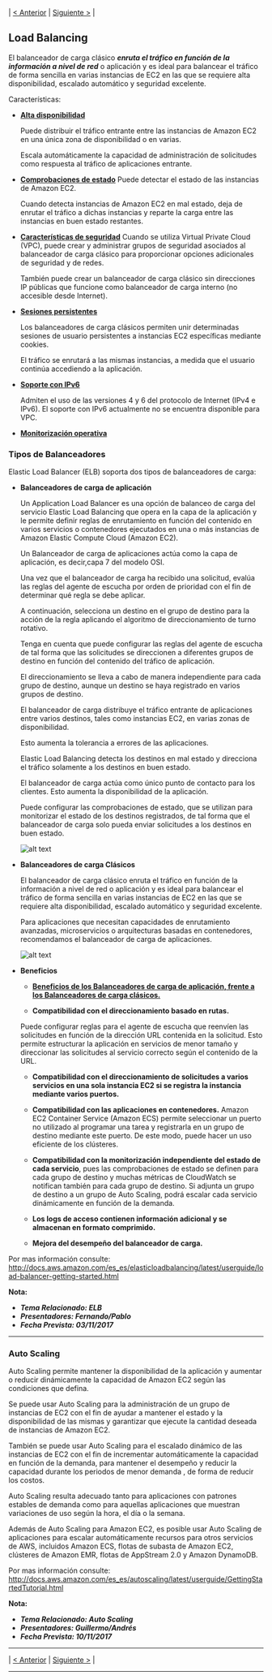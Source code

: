 | [< Anterior](https://github.com/conapps/conapps-iot/blob/master/AWS%20Cloud/EC2/AWS_EC2_Parte_2.md) | [Siguiente >](https://github.com/conapps/conapps-iot/blob/master/AWS%20Cloud/EC2/AWS_EC2_Parte_4.md) |


**Load Balancing**
--------------------


El balanceador de carga clásico ***enruta el tráfico en función de la información a nivel de red*** o aplicación y es ideal para balancear el tráfico de forma sencilla en varias instancias de EC2 en las que se requiere alta disponibilidad, escalado automático y seguridad excelente. 

Características:

* <u>**Alta disponibilidad**</u> 
    
    Puede distribuir el tráfico entrante entre las instancias de Amazon EC2 en una única zona de disponibilidad o en varias.
    
    Escala automáticamente la capacidad de administración de solicitudes como respuesta al tráfico de aplicaciones entrante.

* <u>**Comprobaciones de estado**</u> 
    Puede detectar el estado de las instancias de Amazon EC2. 
    
    Cuando detecta instancias de Amazon EC2 en mal estado, deja de enrutar el tráfico a dichas instancias y reparte la carga entre las instancias en buen estado restantes.

* <u>**Características de seguridad**</u>
    Cuando se utiliza Virtual Private Cloud (VPC), puede crear y administrar grupos de seguridad asociados al balanceador de carga clásico para proporcionar opciones adicionales de seguridad y de redes. 
    
    También puede crear un balanceador de carga clásico sin direcciones IP públicas que funcione como ​balanceador de carga interno (no accesible desde Internet).

* <u>**Sesiones persistentes**</u>
    
    Los balanceadores de carga clásicos permiten unir determinadas sesiones de usuario persistentes a instancias EC2 específicas mediante cookies. 
    
    El tráfico se enrutará a las mismas instancias, a medida que el usuario continúa accediendo a la aplicación.

* <u>**Soporte con IPv6**</u>

    Admiten el uso de las versiones 4 y 6 del protocolo de Internet (IPv4 e IPv6). El soporte con IPv6 actualmente no se encuentra disponible para VPC.


* <u>**Monitorización operativa**</u>
    


 ### Tipos de Balanceadores
 Elastic Load Balancer (ELB) soporta dos tipos de balanceadores de carga:
 


* **Balanceadores de carga de aplicación**

    Un Application Load Balancer es una opción de balanceo de carga del servicio Elastic Load Balancing que opera en la capa de la aplicación y le permite definir reglas de enrutamiento en función del contenido en varios servicios o contenedores ejecutados en una o más instancias de Amazon Elastic Compute Cloud (Amazon EC2).

    Un Balanceador de carga de aplicaciones actúa como la capa de aplicación, es decir,capa 7 del modelo OSI. 
    
    Una vez que el balanceador de carga ha recibido una solicitud, evalúa las reglas del agente de escucha por orden de prioridad con el fin de determinar qué regla se debe aplicar. 
    
    A continuación, selecciona un destino en el grupo de destino para la acción de la regla aplicando el algoritmo de direccionamiento de turno rotativo. 
    
    Tenga en cuenta que puede configurar las reglas del agente de escucha de tal forma que las solicitudes se direccionen a diferentes grupos de destino en función del contenido del tráfico de aplicación. 
    
    El direccionamiento se lleva a cabo de manera independiente para cada grupo de destino, aunque un destino se haya registrado en varios grupos de destino.

    El balanceador de carga distribuye el tráfico entrante de aplicaciones entre varios destinos, tales como instancias EC2, en varias zonas de disponibilidad. 
    
    Esto aumenta la tolerancia a errores de las aplicaciones. 
    
    Elastic Load Balancing detecta los destinos en mal estado y direcciona el tráfico solamente a los destinos en buen estado.

    El balanceador de carga actúa como único punto de contacto para los clientes. 
    Esto aumenta la disponibilidad de la aplicación. 

    Puede configurar las comprobaciones de estado, que se utilizan para monitorizar el estado de los destinos registrados, de tal forma que el balanceador de carga solo pueda enviar solicitudes a los destinos en buen estado.

    ![alt text](./images/EC2_AppLB.PNG)


* **Balanceadores de carga Clásicos**

    El balanceador de carga clásico enruta el tráfico en función de la información a nivel de red o aplicación y es ideal para balancear el tráfico de forma sencilla en varias instancias de EC2 en las que se requiere alta disponibilidad, escalado automático y seguridad excelente. 
    
    Para aplicaciones que necesitan capacidades de enrutamiento avanzadas, microservicios o arquitecturas basadas en contenedores, recomendamos el balanceador de carga de aplicaciones.
    

    ![alt text](./images/EC2_ClassicLB.PNG)


*  **Beneficios**

    * **<u>Beneficios de los Balanceadores de carga de aplicación, frente a los Balanceadores de carga clásicos.**</u>

    * **Compatibilidad con el direccionamiento basado en rutas.** 

    Puede configurar reglas para el agente de escucha que reenvíen las solicitudes en función de la dirección URL contenida en la solicitud. Esto permite estructurar la aplicación en servicios de menor tamaño y direccionar las solicitudes al servicio correcto según el contenido de la URL.

    * **Compatibilidad con el direccionamiento de solicitudes a varios servicios en una sola instancia EC2 si se registra la instancia mediante varios puertos.**

    * **Compatibilidad con las aplicaciones en contenedores.** 
    Amazon EC2 Container Service (Amazon ECS) permite seleccionar un puerto no utilizado al programar una tarea y registrarla en un grupo de destino mediante este puerto. De este modo, puede hacer un uso eficiente de los clústeres.

    * **Compatibilidad con la monitorización independiente del estado de cada servicio**, pues las comprobaciones de estado se definen para cada grupo de destino y muchas métricas de CloudWatch se notifican también para cada grupo de destino. Si adjunta un grupo de destino a un grupo de Auto Scaling, podrá escalar cada servicio dinámicamente en función de la demanda.

    * **Los logs de acceso contienen información adicional y se almacenan en formato comprimido.**

    * **Mejora del desempeño del balanceador de carga.**

Por mas información consulte:  http://docs.aws.amazon.com/es_es/elasticloadbalancing/latest/userguide/load-balancer-getting-started.html

**Nota:**  
   *  ***Tema Relacionado: ELB***
   *  ***Presentadores: Fernando/Pablo***
   * ***Fecha Prevista: 03/11/2017*** 

---

### Auto Scaling
Auto Scaling permite mantener la disponibilidad de la aplicación y aumentar o reducir dinámicamente la capacidad de Amazon EC2 según las condiciones que defina. 

Se puede usar Auto Scaling para la administración de un grupo de instancias de EC2 con el fin de ayudar a mantener el estado y la disponibilidad de las mismas y garantizar que ejecute la cantidad deseada de instancias de Amazon EC2. 

También se puede usar Auto Scaling para el escalado dinámico de las instancias de EC2 con el fin de incrementar automáticamente la capacidad en función de la demanda, para mantener el desempeño y reducir la capacidad durante los periodos de menor demanda , de forma de reducir los costos. 

Auto Scaling resulta adecuado tanto para aplicaciones con patrones estables de demanda como para aquellas aplicaciones que muestran variaciones de uso según la hora, el día o la semana. 

Además de Auto Scaling para Amazon EC2, es posible usar Auto Scaling de aplicaciones para escalar automáticamente recursos para otros servicios de AWS, incluidos Amazon ECS, flotas de subasta de Amazon EC2, clústeres de Amazon EMR, flotas de AppStream 2.0 y Amazon DynamoDB.



 Por mas información consulte:  http://docs.aws.amazon.com/es_es/autoscaling/latest/userguide/GettingStartedTutorial.html

**Nota:**  
   *  ***Tema Relacionado: Auto Scaling***
   *  ***Presentadores: Guillermo/Andrés***
   * ***Fecha Prevista: 10/11/2017*** 


---
| [< Anterior](https://github.com/conapps/conapps-iot/blob/master/AWS%20Cloud/EC2/AWS_EC2_Parte_2.md) | [Siguiente >](https://github.com/conapps/conapps-iot/blob/master/AWS%20Cloud/EC2/AWS_EC2_Parte_4.md) |

---
